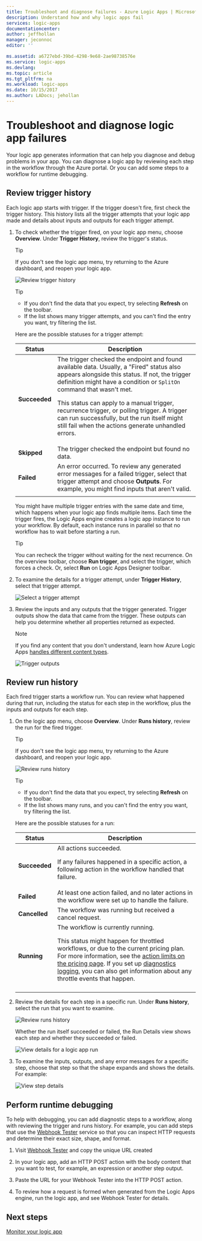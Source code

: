 ```yaml
---
title: Troubleshoot and diagnose failures - Azure Logic Apps | Microsoft Docs
description: Understand how and why logic apps fail
services: logic-apps
documentationcenter: 
author: jeffhollan
manager: jeconnoc
editor: ''

ms.assetid: a6727ebd-39bd-4298-9e68-2ae98738576e
ms.service: logic-apps
ms.devlang: 
ms.topic: article
ms.tgt_pltfrm: na
ms.workload: logic-apps
ms.date: 10/15/2017
ms.author: LADocs; jehollan
---
```


# Troubleshoot and diagnose logic app failures

Your logic app generates information that can help you 
diagnose and debug problems in your app. 
You can diagnose a logic app by reviewing 
each step in the workflow through the Azure portal. 
Or you can add some steps to a workflow for runtime debugging.

## Review trigger history

Each logic app starts with trigger. If the trigger doesn't fire, 
first check the trigger history. This history lists all the 
trigger attempts that your logic app made and details about 
inputs and outputs for each trigger attempt.

1. To check whether the trigger fired, 
on your logic app menu, choose **Overview**. Under 
**Trigger History**, review the trigger's status.

   > [!TIP]
   > If you don't see the logic app menu, 
   > try returning to the Azure dashboard, 
   > and reopen your logic app.

   ![Review trigger history](./media/logic-apps-diagnosing-failures/logic-app-trigger-history-overview.png)

   > [!TIP]
   > * If you don't find the data that you expect, 
   > try selecting **Refresh** on the toolbar.
   > * If the list shows many trigger attempts, 
   > and you can't find the entry you want, 
   > try filtering the list.

   Here are the possible statuses for a trigger attempt:

   | Status | Description | 
   | ------ | ----------- | 
   | **Succeeded** | The trigger checked the endpoint and found available data. Usually, a "Fired" status also appears alongside this status. If not, the trigger definition might have a condition or `SplitOn` command that wasn't met. <p>This status can apply to a manual trigger, recurrence trigger, or polling trigger. A trigger can run successfully, but the run itself might still fail when the actions generate unhandled errors. | 
   | **Skipped** | The trigger checked the endpoint but found no data. | 
   | **Failed** | An error occurred. To review any generated error messages for a failed trigger, select that trigger attempt and choose **Outputs**. For example, you might find inputs that aren't valid. | 
   ||| 

   You might have multiple trigger entries with the same date and time, 
   which happens when your logic app finds multiple items. 
   Each time the trigger fires, the Logic Apps engine creates 
   a logic app instance to run your workflow. By default, 
   each instance runs in parallel so that no workflow 
   has to wait before starting a run.

   > [!TIP]
   > You can recheck the trigger without waiting for the next recurrence. 
   > On the overview toolbar, choose **Run trigger**, 
   > and select the trigger, which forces a check. 
   > Or, select **Run** on Logic Apps Designer toolbar.

3. To examine the details for a trigger attempt, 
under **Trigger History**, select that trigger attempt. 

   ![Select a trigger attempt](./media/logic-apps-diagnosing-failures/logic-app-trigger-history.png)

4. Review the inputs and any outputs that the trigger generated. 
Trigger outputs show the data that came from the trigger. 
These outputs can help you determine whether all properties 
returned as expected.

   > [!NOTE]
   > If you find any content that you don't understand, 
   > learn how Azure Logic Apps 
   > [handles different content types](../logic-apps/logic-apps-content-type.md).

   ![Trigger outputs](./media/logic-apps-diagnosing-failures/trigger-outputs.png)

## Review run history

Each fired trigger starts a workflow run. 
You can review what happened during that run, 
including the status for each step in the workflow, 
plus the inputs and outputs for each step.

1. On the logic app menu, choose **Overview**. 
Under **Runs history**, review the run for the fired trigger.

   > [!TIP]
   > If you don't see the logic app menu, 
   > try returning to the Azure dashboard, 
   > and reopen your logic app.

   ![Review runs history](./media/logic-apps-diagnosing-failures/logic-app-runs-history-overview.png)

   > [!TIP]
   > * If you don't find the data that you expect, 
   > try selecting **Refresh** on the toolbar.
   > * If the list shows many runs, 
   > and you can't find the entry you want, 
   > try filtering the list.

   Here are the possible statuses for a run:

   | Status | Description | 
   | ------ | ----------- | 
   | **Succeeded** | All actions succeeded. <p>If any failures happened in a specific action, a following action in the workflow handled that failure. | 
   | **Failed** | At least one action failed, and no later actions in the workflow were set up to handle the failure. | 
   | **Cancelled** | The workflow was running but received a cancel request. | 
   | **Running** | The workflow is currently running. <p>This status might happen for throttled workflows, or due to the current pricing plan. For more information, see the [action limits on the pricing page](https://azure.microsoft.com/pricing/details/logic-apps/). If you set up [diagnostics logging](../logic-apps/logic-apps-monitor-your-logic-apps.md), you can also get information about any throttle events that happen. | 
   ||| 

2. Review the details for each step in a specific run. 
Under **Runs history**, select the run that you want to examine.

   ![Review runs history](./media/logic-apps-diagnosing-failures/logic-app-run-history.png)

   Whether the run itself succeeded or failed, 
   the Run Details view shows each step and whether 
   they succeeded or failed.

   ![View details for a logic app run](./media/logic-apps-diagnosing-failures/logic-app-run-details.png)

3. To examine the inputs, outputs, and any error messages for a specific step, choose that step so that the shape expands and shows the details. For example:

   ![View step details](./media/logic-apps-diagnosing-failures/logic-app-run-details-expanded.png)

## Perform runtime debugging

To help with debugging, you can add diagnostic steps to a workflow, 
along with reviewing the trigger and runs history. For example, 
you can add steps that use the [Webhook Tester](https://webhook.site/) 
service so that you can inspect HTTP requests and determine 
their exact size, shape, and format.

1. Visit [Webhook Tester](https://webhook.site/) and copy the unique URL created

2. In your logic app, add an HTTP POST action with the 
body content that you want to test, 
for example, an expression or another step output.

3. Paste the URL for your Webhook Tester into the HTTP POST action.

4. To review how a request is formed when generated from the Logic Apps engine, 
run the logic app, and see Webhook Tester for details.

## Next steps

[Monitor your logic app](../logic-apps/logic-apps-monitor-your-logic-apps.md)
